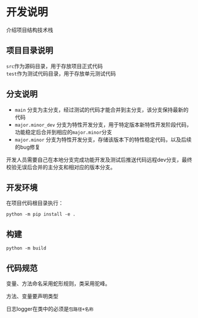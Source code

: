 # 开发说明

介绍项目结构技术栈

## 项目目录说明

`src`作为源码目录，用于存放项目正式代码  
`test`作为测试代码目录，用于存放单元测试代码

## 分支说明

- `main` 分支为主分支，经过测试的代码才能合并到主分支，该分支保持最新的代码  
- `major.minor_dev` 分支为特性开发分支，用于特定版本新特性开发阶段代码，功能稳定后合并到相应的`major.minor`分支  
- `major.minor` 分支为特性开发分支，存储该版本下的特性稳定代码，以及后续的bug修复  

开发人员需要自己在本地分支完成功能开发及测试后推送代码远程dev分支，最终校验无误后合并的主分支和相对应的版本分支。

## 开发环境

在项目代码根目录执行：  

```shell
python -m pip install -e .
```

## 构建

```shell
python -m build
```

## 代码规范

变量、方法命名采用蛇形规则，类采用驼峰。

方法、变量要声明类型

日志logger在类中的必须是`包路径+名称`
